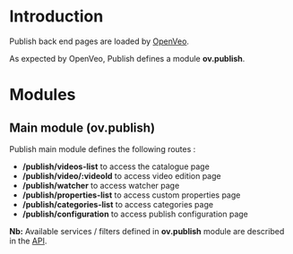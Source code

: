 # Introduction

Publish back end pages are loaded by [OpenVeo](https://github.com/veo-labs/openveo-core).

As expected by OpenVeo, Publish defines a module **ov.publish**.

# Modules

## Main module (**ov.publish**)

Publish main module defines the following routes :

- **/publish/videos-list** to access the catalogue page
- **/publish/video/:videoId** to access video edition page
- **/publish/watcher** to access watcher page
- **/publish/properties-list** to access custom properties page
- **/publish/categories-list** to access categories page
- **/publish/configuration** to access publish configuration page

**Nb:** Available services / filters defined in **ov.publish** module are described in the [API](/api/back-end/modules/ov.publish.html).